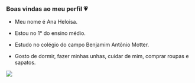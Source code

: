 ### Boas vindas ao meu perfil 💗

- Meu nome é Ana Heloisa. 

- Estou no 1° do ensino médio.
- Estudo no colégio do campo Benjamim Antônio Motter.
- Gosto de dormir, fazer minhas unhas, cuidar de mim, comprar roupas e sapatos.


![](https://media.tenor.com/r7S7kT5qFe0AAAAC/feliz%C3%A9a-na%C3%A7%C3%A3o-cujo-deus%C3%A9o-senhor.gif)
